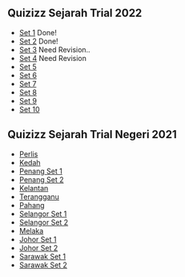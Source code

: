 
## Quizizz Sejarah Trial 2022
-  [Set 1](https://quizizz.com/join?gc=54410643) Done!
-  [Set 2](https://quizizz.com/join?gc=28392851) Done!
-  [Set 3](https://quizizz.com/join?gc=59325843) Need Revision..
-  [Set 4](https://quizizz.com/join?gc=18431379) Need Revision
-  [Set 5](https://quizizz.com/join?gc=54082963)
-  [Set 6](https://quizizz.com/join?gc=00343443)
-  [Set 7](https://quizizz.com/join?gc=61160851)
-  [Set 8](https://quizizz.com/join?gc=39140755)
-  [Set 9](https://quizizz.com/join?gc=20266387)
-  [Set 10](https://quizizz.com/join?gc=66403731)

## Quizizz Sejarah Trial Negeri 2021
- [Perlis](https://quizizz.com/join?gc=06428163)
- [Kedah](https://quizizz.com/join?gc=37492227)
- [Penang Set 1](https://quizizz.com/join?gc=02576569)
- [Penang Set 2](https://quizizz.com/join?gc=18829497)
- [Kelantan](https://quizizz.com/join?gc=46884355)
- [Terangganu](https://quizizz.com/join?gc=20190723)
- [Pahang](https://quizizz.com/join?gc=38016515)
- [Selangor Set 1](https://quizizz.com/join?gc=17831427)
- [Selangor Set 2](https://quizizz.com/join?gc=13112835)
- [Melaka](https://quizizz.com/join?gc=00005635)
- [Johor Set 1](https://quizizz.com/join?gc=49800707)
- [Johor Set 2](https://quizizz.com/join?gc=52422147)
- [Sarawak Set 1](https://quizizz.com/join?gc=17262083)
- [Sarawak Set 2](https://quizizz.com/join?gc=16765113)